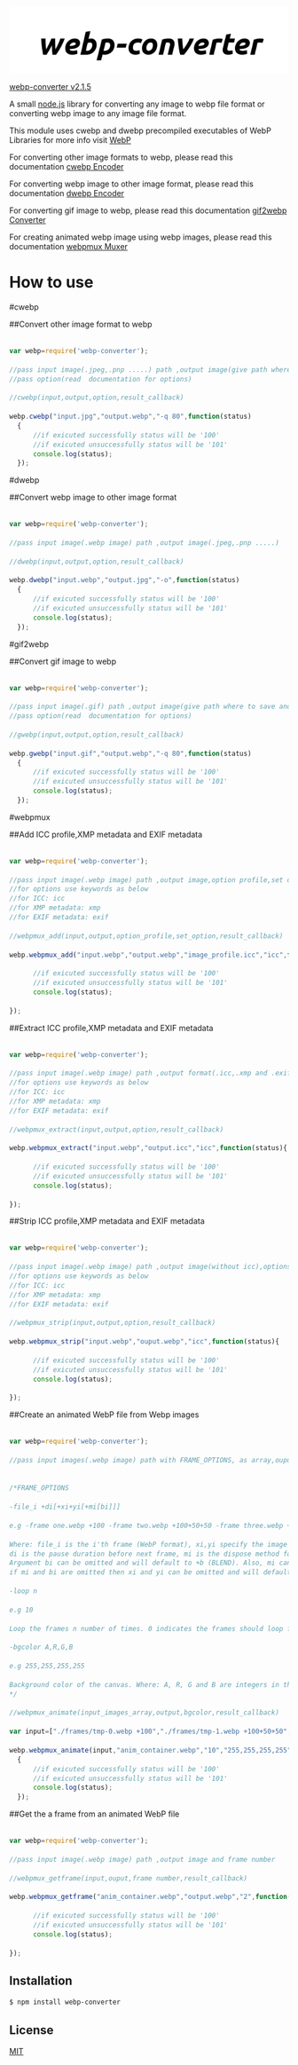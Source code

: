 [![webp-converter Logo](images/nlogo.gif)](https://www.npmjs.com/package/webp-converter)

[webp-converter v2.1.5](https://www.npmjs.com/package/webp-converter)

A small [node.js](http://nodejs.org) library for converting any image to webp file format or converting webp image to any image file format.


This module uses cwebp and dwebp precompiled executables of WebP Libraries for more info visit [WebP](https://developers.google.com/speed/webp)

For converting other image formats to webp, please read this documentation  [cwebp Encoder](https://developers.google.com/speed/webp/docs/cwebp)

For converting webp image to other image format, please read this documentation  [dwebp Encoder](https://developers.google.com/speed/webp/docs/dwebp)

For converting gif image to webp, please read this documentation [gif2webp Converter](https://developers.google.com/speed/webp/docs/gif2webp)

For creating animated webp image using webp images, please read this documentation [webpmux Muxer](https://developers.google.com/speed/webp/docs/webpmux)


# How to use

#cwebp

##Convert other image format to webp

  ```js

var webp=require('webp-converter');

//pass input image(.jpeg,.pnp .....) path ,output image(give path where to save and image file name with .webp extension)
//pass option(read  documentation for options)

//cwebp(input,output,option,result_callback)

webp.cwebp("input.jpg","output.webp","-q 80",function(status)
	{
		//if exicuted successfully status will be '100'
		//if exicuted unsuccessfully status will be '101'
		console.log(status);
	});


```

#dwebp

##Convert webp image to other image format

  ```js

var webp=require('webp-converter');

//pass input image(.webp image) path ,output image(.jpeg,.pnp .....)

//dwebp(input,output,option,result_callback)

webp.dwebp("input.webp","output.jpg","-o",function(status)
	{
		//if exicuted successfully status will be '100'
		//if exicuted unsuccessfully status will be '101'
		console.log(status);
	});

```

#gif2webp

##Convert gif image to webp

  ```js

var webp=require('webp-converter');

//pass input image(.gif) path ,output image(give path where to save and image file name with .webp extension)
//pass option(read  documentation for options)

//gwebp(input,output,option,result_callback)

webp.gwebp("input.gif","output.webp","-q 80",function(status)
	{
		//if exicuted successfully status will be '100'
		//if exicuted unsuccessfully status will be '101'
		console.log(status);
	});


```

#webpmux

##Add ICC profile,XMP metadata and EXIF metadata

  ```js

var webp=require('webp-converter');

//pass input image(.webp image) path ,output image,option profile,set options(icc image profile,XMP metadata or EXIF metadata) and file.
//for options use keywords as below
//for ICC: icc
//for XMP metadata: xmp
//for EXIF metadata: exif

//webpmux_add(input,output,option_profile,set_option,result_callback)

webp.webpmux_add("input.webp","output.webp","image_profile.icc","icc",function(status){

		//if exicuted successfully status will be '100'
		//if exicuted unsuccessfully status will be '101'
		console.log(status);

});


```

##Extract ICC profile,XMP metadata and EXIF metadata

  ```js

var webp=require('webp-converter');

//pass input image(.webp image) path ,output format(.icc,.xmp and .exif),get options(icc image profile,XMP metadata or EXIF metadata) and file.
//for options use keywords as below
//for ICC: icc
//for XMP metadata: xmp
//for EXIF metadata: exif

//webpmux_extract(input,output,option,result_callback)

webp.webpmux_extract("input.webp","output.icc","icc",function(status){

		//if exicuted successfully status will be '100'
		//if exicuted unsuccessfully status will be '101'
		console.log(status);

});


```

##Strip ICC profile,XMP metadata and EXIF metadata

  ```js

var webp=require('webp-converter');

//pass input image(.webp image) path ,output image(without icc),options(icc image profile,XMP metadata or EXIF metadata) and file.
//for options use keywords as below
//for ICC: icc
//for XMP metadata: xmp
//for EXIF metadata: exif

//webpmux_strip(input,output,option,result_callback)

webp.webpmux_strip("input.webp","ouput.webp","icc",function(status){

		//if exicuted successfully status will be '100'
		//if exicuted unsuccessfully status will be '101'
		console.log(status);

});


```

##Create an animated WebP file from Webp images

  ```js

var webp=require('webp-converter');

//pass input images(.webp image) path with FRAME_OPTIONS, as array,ouput image will be animated .webp image 


/*FRAME_OPTIONS

-file_i +di[+xi+yi[+mi[bi]]]

e.g -frame one.webp +100 -frame two.webp +100+50+50 -frame three.webp +100+50+50+1+b 

Where: file_i is the i'th frame (WebP format), xi,yi specify the image offset for this frame, 
di is the pause duration before next frame, mi is the dispose method for this frame (0 for NONE or 1 for BACKGROUND) and bi is the blending method for this frame (+b for BLEND or -b for NO_BLEND). 
Argument bi can be omitted and will default to +b (BLEND). Also, mi can be omitted if bi is omitted and will default to 0 (NONE). Finally, 
if mi and bi are omitted then xi and yi can be omitted and will default to +0+0.

-loop n

e.g 10

Loop the frames n number of times. 0 indicates the frames should loop forever. Valid range is 0 to 65535 [Default: 0 (infinite)].

-bgcolor A,R,G,B 

e.g 255,255,255,255

Background color of the canvas. Where: A, R, G and B are integers in the range 0 to 255 specifying the Alpha, Red, Green and Blue component values respectively [Default: 255,255,255,255].
*/

//webpmux_animate(input_images_array,output,bgcolor,result_callback)

var input=["./frames/tmp-0.webp +100","./frames/tmp-1.webp +100+50+50","./frames/tmp-2.webp +100+50+50+1+b"];

webp.webpmux_animate(input,"anim_container.webp","10","255,255,255,255",function(status)
	{
		//if exicuted successfully status will be '100'
		//if exicuted unsuccessfully status will be '101'
		console.log(status);
	});


```

##Get the a frame from an animated WebP file

  ```js

var webp=require('webp-converter');

//pass input image(.webp image) path ,output image and frame number

//webpmux_getframe(input,ouput,frame number,result_callback)

webp.webpmux_getframe("anim_container.webp","output.webp","2",function(status){

		//if exicuted successfully status will be '100'
		//if exicuted unsuccessfully status will be '101'
		console.log(status);

});


```

## Installation

```bash
$ npm install webp-converter
```

## License

  [MIT](LICENSE)
